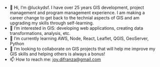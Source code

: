 - 👋 Hi, I’m @luckydsf.  I have over 25 years GIS development, project management and program management experience.  I am making a career change to get back to the technial aspects of GIS and am upgrading my skills through self-learning. 
- 👀 I’m interested in GIS: developing web applications, creating data transformations, analysis, etc.
- 🌱 I’m currently learning AWS, Node, React, Leaflet, QGIS, GeoServer, Python
- 💞️ I’m looking to collaborate on GIS projects that will help me improve my GIS skills and helping others is always a bonus!
- 📫 How to reach me:  joy.difranza@gmail.com

<!---
luckydsf/luckydsf is a ✨ special ✨ repository because its `README.md` (this file) appears on your GitHub profile.
You can click the Preview link to take a look at your changes.
--->
